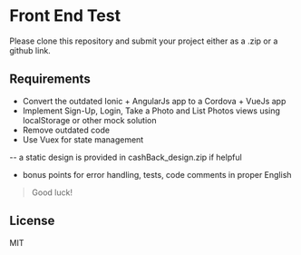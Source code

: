 # Front End Test

Please clone this repository and submit your project either as a .zip or a github link.

## Requirements

  - Convert the outdated Ionic + AngularJs app to a Cordova + VueJs app
  - Implement Sign-Up, Login, Take a Photo and List Photos views using localStorage or other mock solution
  - Remove outdated code 
  - Use Vuex for state management

  -- a static design is provided in cashBack_design.zip if helpful
  - bonus points for error handling, tests, code comments in proper English

> Good luck!

License
----

MIT
